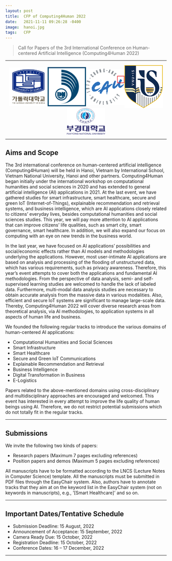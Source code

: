 ```yaml
---
layout: post
title:  CFP of Computing4Human 2022
date:   2021-11-11 09:26:28 -0400
image:  hanoi.jpg
tags:   CFP
---
```


> Call for Papers of the 3rd International Conference on Human-centered Artificial Intelligence (Computing4Human 2022)

***

<p align="center"><img align="center" src="/images/CUKLogo.png" width="120" padding="10px"><img align="center" src="/images/UDNLogo.png" width="120" padding="10px"><img align="center" src="/images/CAULogo.png" width="120" padding="10px"><img align="center" src="/images/VNUISLogo.png" width="120" padding="10px"><img align="center" src="/images/PKNULogo.jpg" width="120" padding="10px"></p>

***

Aims and Scope
------------

The 3rd international conference on human-centered artificial intelligence (Computing4Human) will be held in Hanoi, Vietnam by International School, Vietnam National University, Hanoi and other partners. Computing4Human began initially under the international workshop on computational humanities and social sciences in 2020 and has extended to general artificial intelligence (AI) applications in 2021. At the last event, we have gathered studies for smart infrastructure, smart healthcare, secure and green IoT (Internet-of-Things), explainable recommendation and retrieval systems, and business intelligence, which are AI applications closely related to citizens’ everyday lives, besides computational humanities and social sciences studies. This year, we will pay more attention to AI applications that can improve citizens’ life qualities, such as smart city, smart governance, smart healthcare. In addition, we will also expand our focus on computing with an eye on new trends in the business world.

In the last year, we have focused on AI applications’ possibilities and social/economic effects rather than AI models and methodologies underlying the applications. However, most user-intimate AI applications are based on analysis and processing of the flooding of unstructured data, which has various requirements, such as privacy awareness. Therefore, this year’s event attempts to cover both the applications and fundamental AI methodologies. From the perspective of data analysis, semi- and self-supervised learning studies are welcomed to handle the lack of labeled data. Furthermore, multi-modal data analysis studies are necessary to obtain accurate analysis from the massive data in various modalities. Also, efficient and secure IoT systems are significant to manage large-scale data. Thereby, Computing4Human 2022 will cover diverse research areas from theoretical analysis, via AI methodologies, to application systems in all aspects of human life and business.

We founded the following regular tracks to introduce the various domains of human-centered AI applications:
*	Computational Humanities and Social Sciences
*	Smart Infrastructure
*	Smart Healthcare
*	Secure and Green IoT Communications
*	Explainable Recommendation and Retrieval
*	Business Intelligence
*	Digital Transformation in Business
*	E-Logistics

Papers related to the above-mentioned domains using cross-disciplinary and multidisciplinary approaches are encouraged and welcomed. This event has interested in every attempt to improve the life quality of human beings using AI. Therefore, we do not restrict potential submissions which do not totally fit in the regular tracks.

***

Submissions
------------

We invite the following two kinds of papers: 
*	Research papers (Maximum 7 pages excluding references)
*	Position papers and demos (Maximum 5 pages excluding references)

All manuscripts have to be formatted according to the LNCS (Lecture Notes in Computer Science) template.
All the manuscripts must be submitted in PDF files through the EasyChair system.
Also, authors have to annotate tracks that they aim at on the keyword list in the EasyChair system (not on keywords in manuscripts), e.g., '[Smart Healthcare]' and so on.

***

Important Dates/Tentative Schedule
------------

* Submission Deadline: 15 August, 2022
* Announcement of Acceptance: 15 September, 2022
* Camera Ready Due: 15 October, 2022
* Registration Deadline: 15 October, 2022
* Conference Dates: 16 – 17 December, 2022

***


